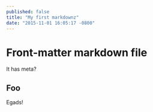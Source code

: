 ```yaml
---
published: false
title: "My first markdownz"
date: "2015-11-01 16:05:17 -0800"
---
```


# Front-matter markdown file

It has meta?

## Foo

Egads!
